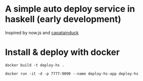 # A simple auto deploy service in haskell (early development)

Inspired by now.js and [capatainduck](https://github.com/githubsaturn/captainduckduck/issues)

# Install & deploy with docker

```
docker build -t deploy-hs .

docker run -it -d -p 7777:9090 --name deploy-hs-app deploy-hs
```
